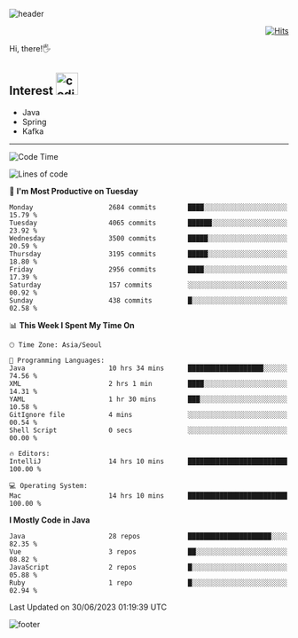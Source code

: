 ![header](https://capsule-render.vercel.app/api?type=soft&color=gradient&text=%20%20Gnoyes%20%20&fontAlign=30&fontSize=30&textBg=true&desc=Backend%20Developer&descAlign=60&descAlignY=50&&descSize=30)

<div align=right>
  
[![Hits](https://hits.seeyoufarm.com/api/count/incr/badge.svg?url=https%3A%2F%2Fgithub.com%2Fjeff-seyong)](https://hits.seeyoufarm.com)

</div>


Hi, there!🖐

## Interest <img src="https://media.giphy.com/media/bx3Cvt88j7PtM4SOaS/giphy.gif" alt="coding" width="40px" />

- Java
- Spring
- Kafka

---

<!--START_SECTION:waka-->
![Code Time](http://img.shields.io/badge/Code%20Time-657%20hrs%203%20mins-blue)

![Lines of code](https://img.shields.io/badge/From%20Hello%20World%20I%27ve%20Written-1.7%20million%20lines%20of%20code-blue)

📅 **I'm Most Productive on Tuesday** 

```text
Monday                   2684 commits        ████░░░░░░░░░░░░░░░░░░░░░   15.79 % 
Tuesday                  4065 commits        ██████░░░░░░░░░░░░░░░░░░░   23.92 % 
Wednesday                3500 commits        █████░░░░░░░░░░░░░░░░░░░░   20.59 % 
Thursday                 3195 commits        █████░░░░░░░░░░░░░░░░░░░░   18.80 % 
Friday                   2956 commits        ████░░░░░░░░░░░░░░░░░░░░░   17.39 % 
Saturday                 157 commits         ░░░░░░░░░░░░░░░░░░░░░░░░░   00.92 % 
Sunday                   438 commits         █░░░░░░░░░░░░░░░░░░░░░░░░   02.58 % 
```


📊 **This Week I Spent My Time On** 

```text
🕑︎ Time Zone: Asia/Seoul

💬 Programming Languages: 
Java                     10 hrs 34 mins      ███████████████████░░░░░░   74.56 % 
XML                      2 hrs 1 min         ████░░░░░░░░░░░░░░░░░░░░░   14.31 % 
YAML                     1 hr 30 mins        ███░░░░░░░░░░░░░░░░░░░░░░   10.58 % 
GitIgnore file           4 mins              ░░░░░░░░░░░░░░░░░░░░░░░░░   00.54 % 
Shell Script             0 secs              ░░░░░░░░░░░░░░░░░░░░░░░░░   00.00 % 

🔥 Editors: 
IntelliJ                 14 hrs 10 mins      █████████████████████████   100.00 % 

💻 Operating System: 
Mac                      14 hrs 10 mins      █████████████████████████   100.00 % 
```

**I Mostly Code in Java** 

```text
Java                     28 repos            █████████████████████░░░░   82.35 % 
Vue                      3 repos             ██░░░░░░░░░░░░░░░░░░░░░░░   08.82 % 
JavaScript               2 repos             █░░░░░░░░░░░░░░░░░░░░░░░░   05.88 % 
Ruby                     1 repo              █░░░░░░░░░░░░░░░░░░░░░░░░   02.94 % 
```




 Last Updated on 30/06/2023 01:19:39 UTC
<!--END_SECTION:waka-->

<!--

<div align=center>
  
[![Gmail Badge](https://img.shields.io/badge/Gmail-d14836?style=flat&logo=Gmail&logoColor=white&link=mailto:sedragon.kim@gmail.com)](mailto:sedragon.kim@gmail.com) 

</div>

-->


![footer](https://capsule-render.vercel.app/api?type=waving&color=gradient&height=300&section=footer&animation=twinkling&reversal=true)
